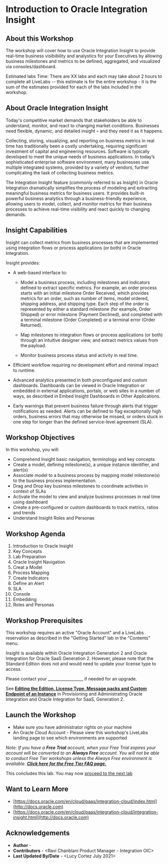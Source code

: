 # Introduction to Oracle Integration Insight

## About this Workshop

The workshop will cover how to use Oracle Integration Insight to provide real-time business visibibility and analystics for your Executives by allowing business milestones and metrics to be defined, aggregated, and visualized via consoles/dashboard. 

Estimated labs Time: There are XX labs and each may take about 2 hours to complete all LiveLabs -- this estimate is for the entire workshop - it is the sum of the estimates provided for each of the labs included in the workshop.

## About Oracle Integration Insight
Today's competitive market demands that stakeholders be able to understand, monitor, and react to changing market conditions. Businesses need flexible, dynamic, and detailed insight – and they need it as it happens.

Collecting, storing, visualizing, and reporting on business metrics in real time has traditionally been a costly undertaking, requiring significant investment of capital and engineering resources. Software is typically developed to meet the unique needs of business applications. In today’s sophisticated enterprise software environment, many businesses use multiple integrated systems, provided by a variety of vendors, further complicating the task of collecting business metrics.

The Integration Insight feature (commonly referred to as Insight) in Oracle Integration dramatically simplifies the process of modeling and extracting meaningful business metrics for business users. It provides built-in powerful business analytics through a business-friendly experience, allowing users to model, collect, and monitor metrics for their business processes to achieve real-time visibility and react quickly to changing demands.

## Insight Capabilities
Insight can collect metrics from business processes that are implemented using integration flows or process applications (or both) in Oracle Integration.

 Insight provides:

* A web-based interface to:

    * Model a business process, including milestones and indicators defined to extract specific metrics. For example, an order process starts with an initial milestone Order Received, which provides metrics for an order, such as number of items, model ordered, shipping address, and shipping type. Each step of the order is represented by either a standard milestone (for example, Order Shipped) or error milestone (Payment Declined), and completed with a terminal milestone (Order Completed) or a terminal error (Order Returned).

    * Map milestones to integration flows or process applications (or both) through an intuitive designer view, and extract metrics values from the payload.

    * Monitor business process status and activity in real time.

* Efficient workflow requiring no development effort and minimal impact to runtime.

* Advanced analytics presented in both preconfigured and custom dashboards. Dashboards can be viewed in Oracle Integration or embedded in external applications, portals, or web sites in a number of ways, as described in Embed Insight Dashboards in Other Applications.

* Early warnings that prevent business failure through alerts that trigger notifications as needed. Alerts can be defined to flag exceptionally high orders, business errors that may otherwise be missed, or orders stuck in one step for longer than the defined service-level agreement (SLA).

## Workshop Objectives

In this workshop, you will:
* Comprehend Insight basic navigation, terminology and key concepts
* Create a model, defining milestone(s), a unique instance identifier, and alert(s)
* Associate model to a business process by mapping model milestone(s) to the business process implementation.
* Drag and Drop key business milestones to coordinate activities in context of SLAs
* Activate the model to view and analyze business processes in real time using dashboard
* Create a  pre-configured or custom dashboards to track metrics, ratios and trends
* Understand Insight Roles and Personas

## Workshop Agenda
1.  Introduction to Oracle Insight
2.  Key Concepts
3.  Lab Preparation
4.  Oracle Insight Navigation
5.  Creat a Model
6.  Process Mapping    
7.  Create Indicators
8.  Define an Alert
9.  SLA
10. Console
11. Embedding
12. Roles and Personas

## Workshop Prerequisites

This workshop requires an active "Oracle Account" and a LiveLabs reservation as described in the "Getting Started" lab in the "Contents" menu.

Insight is available within Oracle Integration Generation 2 and Oracle Integration for Oracle SaaS Generation 2. However, please note that the Standard Edition does not and would need to update your license type to access. 

Please contact your _________________, if needed for an upgrade.

See **[Editing the Edition, License Type, Message packs and Custom Endpoint of an Instance](https://docs.oracle.com/en/cloud/paas/integration-cloud/oracle-integration-oci/editing-edition-license-type-and-message-packs-instance.html)** in Provisioning and Administrating Oracle Integration and Oracle Integration for SaaS, Generation 2.

## Launch the Workshop

* Make sure you have administrator rights on your machine
* An Oracle Cloud Account - Please view this workshop's LiveLabs landing page to see which environments are supported


*Note: If you have a **Free Trial** account, when your Free Trial expires your account will be converted to an **Always Free** account. You will not be able to conduct Free Tier workshops unless the Always Free environment is available. **[Click here for the Free Tier FAQ page.](https://www.oracle.com/cloud/free/faq.html)***

This concludes this lab. You may now [proceed to the next lab](#next)


## Want to Learn More

* [https://docs.oracle.com/en/cloud/paas/integration-cloud/index.html](http://docs.oracle.com)
* [https://docs.oracle.com/en/cloud/paas/integration-cloud/integration-insight.html](http://docs.oracle.com)

## Acknowledgements
* **Author** - <Lucy Cortez Product Enablement Manager OIC>
* **Contributors** -  <Ravi Chanblani Product Manager - Integration OIC> 
* **Last Updated By/Date** - <Lucy Cortez July 2021>
